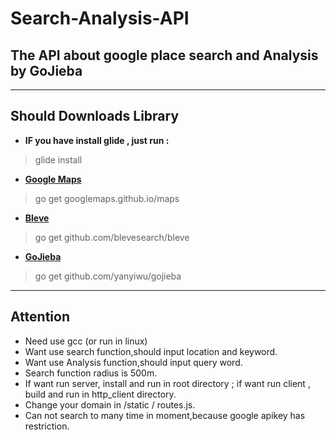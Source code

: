 # Search-Analysis-API

## The API about google place search and Analysis by GoJieba


---
## Should Downloads Library
* **IF you have install glide , just run :**
>  glide install
* **[Google Maps](https://github.com/googlemaps/google-maps-services-go)** 
>  go get googlemaps.github.io/maps

* **[Bleve](https://github.com/blevesearch/bleve)** 
>  go get github.com/blevesearch/bleve

* **[GoJieba](https://github.com/yanyiwu/gojieba)** 
>  go get github.com/yanyiwu/gojieba
---
## Attention
* Need use gcc (or run in linux)
* Want use search function,should input location and keyword.
* Want use Analysis function,should input query word.
* Search function radius is 500m.
* If want run server, install and run in root directory ; if want run client , build and run in http_client directory.
* Change your domain in /static / routes.js.
* Can not search to many time in moment,because google apikey has restriction. 
